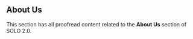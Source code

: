 ## About Us



This section has all proofread content related to the **About Us** section of SOLO 2.0.






